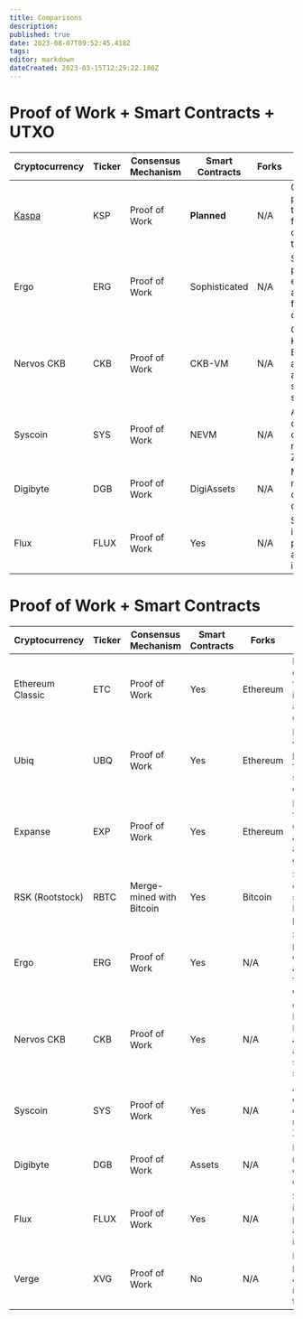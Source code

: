```yaml
---
title: Comparisons
description: 
published: true
date: 2023-08-07T09:52:45.418Z
tags: 
editor: markdown
dateCreated: 2023-03-15T12:29:22.180Z
---
```


# Proof of Work + Smart Contracts + UTXO

| Cryptocurrency   | Ticker | Consensus Mechanism | Smart Contracts | Forks                  | Notable Features                                  | Accounting Model | Community Distribution |
|------------------|--------|---------------------|-----------------|------------------------|---------------------------------------------------|------------------|------------------------|
| [Kaspa](https://ergonaut.space/en/Community/Comparisons/KAS)           | KSP    | Proof of Work       | **Planned**             | N/A                    | GHOSTDAG protocol, high throughput, and fast confirmation times | UTXO          | Unknown               |
| Ergo             | ERG    | Proof of Work       | Sophisticated             | N/A                    | Sigma protocols, eUTXO model, and focus on financial contracts | eUTXO         | ~95%                  |
| Nervos CKB       | CKB    | Proof of Work       |  CKB-VM             | N/A                    | Common Knowledge Base, layered architecture, and focus on scalability and security | UTXO | Unknown               |
| Syscoin          | SYS    | Proof of Work       | NEVM             | N/A                    | Asset/token creation, decentralized marketplace, Z-DAG protocol | UTXO          | Unknown               |
| Digibyte         | DGB    | Proof of Work       | DigiAssets             | N/A                    | Multi-algorithm mining, focus on security and decentralization | UTXO           | Unknown               |
| Flux             | FLUX   | Proof of Work       | Yes             | N/A                    | Scalable infrastructure, parallel assets, and node incentivization | UTXO          | Unknown               |

# Proof of Work + Smart Contracts

| Cryptocurrency   | Ticker | Consensus Mechanism | Smart Contracts | Forks                  | Notable Features                                  | Accounting Model |
|------------------|--------|---------------------|-----------------|------------------------|---------------------------------------------------|------------------|
| Ethereum Classic | ETC    | Proof of Work       | Yes             | Ethereum               | Ethereum's original chain, focus on immutability and decentralization | Account-based |
| Ubiq              | UBQ    | Proof of Work       | Yes             | Ethereum               | Ethereum fork with modified parameters, focus on stability and enterprise use | Account-based |
| Expanse           | EXP    | Proof of Work       | Yes             | Ethereum               | Ethereum fork, focus on decentralized applications and governance | Account-based |
| RSK (Rootstock)   | RBTC   | Merge-mined with Bitcoin | Yes      | Bitcoin                | Smart contracts on Bitcoin, secured by Bitcoin's mining power | Account-based |
| Ergo              | ERG    | Proof of Work       | Yes             | N/A                    | Sigma protocols, eUTXO model, and focus on financial contracts | eUTXO |
| Nervos CKB        | CKB    | Proof of Work       | Yes             | N/A                    | Common Knowledge Base, layered architecture, and focus on scalability and security | UTXO |
| Syscoin           | SYS    | Proof of Work       | Yes             | N/A                    | Asset/token creation, decentralized marketplace, Z-DAG protocol | UTXO |
| Digibyte          | DGB    | Proof of Work       | Assets              | N/A                    | Multi-algorithm mining, focus on security and decentralization | UTXO |
| Flux              | FLUX   | Proof of Work       | Yes              | N/A                    | Scalable infrastructure, parallel assets, and node incentivization | UTXO |
| Verge             | XVG    | Proof of Work       | No              | N/A                    | Focus on privacy, multi-algorithm mining, and fast transactions | UTXO |